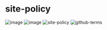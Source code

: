 # site-policy
![image](https://github.com/omeans-team/site-policy/assets/47584746/6039bea4-21d3-47cf-a356-077fe3518536)
![image](https://github.com/omeans-team/site-policy/assets/47584746/176c8590-1b89-45af-8a16-67e21eb46b7d)
![site-policy](https://docs.github.com/en/site-policy)
![github-terms](https://docs.github.com/en/site-policy/github-terms/github-terms-of-service)
